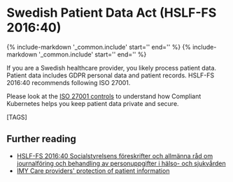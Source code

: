 # Swedish Patient Data Act (HSLF-FS 2016:40)

{%
   include-markdown '_common.include'
   start='<!--legal-disclaimer-start-->'
   end='<!--legal-disclaimer-end-->'
%}
{%
   include-markdown '_common.include'
   start='<!--controls-note-start-->'
   end='<!--controls-note-end-->'
%}


If you are a Swedish healthcare provider, you likely process patient data.
Patient data includes GDPR personal data and patient records.
HSLF-FS 2016:40 recommends following ISO 27001.

Please look at the [ISO 27001 controls](iso-27001.md) to understand how Compliant Kubernetes helps you keep patient data private and secure.

[TAGS]

## Further reading

* [HSLF-FS 2016:40 Socialstyrelsens föreskrifter och allmänna råd om journalföring och behandling av personuppgifter i hälso- och sjukvården](https://www.socialstyrelsen.se/kunskapsstod-och-regler/regler-och-riktlinjer/foreskrifter-och-allmanna-rad/konsoliderade-foreskrifter/201640-om-journalforing-och-behandling-av-personuppgifter-i-halso--och-sjukvarden/)
* [IMY Care providers' protection of patient information](https://www.imy.se/en/organisations/data-protection/data-protection-within-different-areas/vard/vardgivares-skydd-for-patientuppgifter/)

